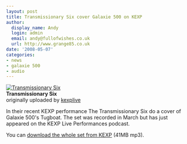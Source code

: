 ```yaml
---
layout: post
title: Transmissionary Six cover Galaxie 500 on KEXP
author:
  display_name: Andy
  login: admin
  email: andy@fullofwishes.co.uk
  url: http://www.grange85.co.uk
date: '2008-05-07'
categories:
- news
- galaxie 500
- audio
---
```

<div class="imagebox-a"><a href="http://www.flickr.com/photos/kexp/2320966885/" title="Photo Sharing"><img src="https://farm4.static.flickr.com/3103/2320966885_7c017a3e44_m.jpg" alt="Transmissionary Six" /></a><br/><strong>Transmissionary Six</strong><br/>originally uploaded by <a href="http://www.flickr.com/people/kexp/">kexplive</a></div>
<p>In their recent KEXP performance The Transmissionary Six  do a cover of Galaxie 500's Tugboat. The set was recorded in March but has just appeared on the KEXP Live Performances podcast. </p>
<p></p>
<p>You can <a href="http://www.digitalwell.washington.edu/dw/1/51/23/2368eac9-2e6b-473b-96a7-f16c987426c6.mp3">download the whole set from KEXP</a> (41MB mp3).</p>
<p><br clear="right"/></p>
